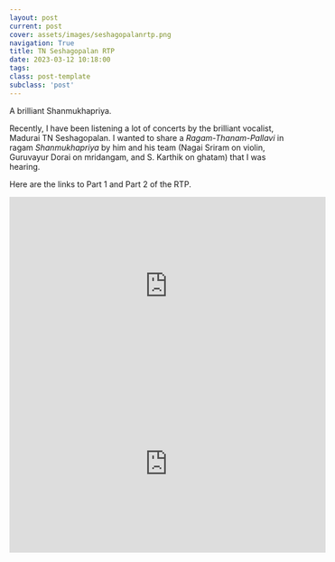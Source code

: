 ```yaml
---
layout: post
current: post
cover: assets/images/seshagopalanrtp.png
navigation: True
title: TN Seshagopalan RTP
date: 2023-03-12 10:18:00
tags:
class: post-template
subclass: 'post'
---
```


A brilliant Shanmukhapriya. 

Recently, I have been listening a lot of concerts by the brilliant vocalist, Madurai TN Seshagopalan. I wanted to share a <i>Ragam-Thanam-Pallavi</i> in ragam <i>Shanmukhapriya</i> by him and his team (Nagai Sriram on violin, Guruvayur Dorai on mridangam, and S. Karthik on ghatam) that I was hearing. 

Here are the links to Part $1$ and Part $2$ of the RTP. 

<iframe width="560" height="315" src="https://www.youtube.com/embed/cGPkrLzehJY" title="YouTube video player" frameborder="0" allow="accelerometer; autoplay; clipboard-write; encrypted-media; gyroscope; picture-in-picture; web-share" allowfullscreen></iframe>

<iframe width="560" height="315" src="https://www.youtube.com/embed/qeAcyPSupLE" title="YouTube video player" frameborder="0" allow="accelerometer; autoplay; clipboard-write; encrypted-media; gyroscope; picture-in-picture; web-share" allowfullscreen></iframe>